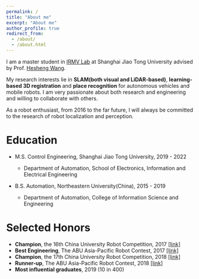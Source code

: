 ```yaml
---
permalink: /
title: "About me"
excerpt: "About me"
author_profile: true
redirect_from: 
  - /about/
  - /about.html
---
```


I am a master student in [IRMV Lab](https://irmv-lab.github.io/) at Shanghai Jiao Tong University advised by Prof. [Hesheng Wang](https://irmv-lab.github.io/wanghesheng).

My research interests lie in **SLAM(both visual and LiDAR-based)**, **learning-based 3D registration** and **place recognition** for autonomous vehicles and mobile robots. I am very passionate about both research and engineering and willing to collaborate with others.

As a robot enthusiast, from 2016 to the far future, I will always be committed to the research of robot localization and perception.

Education
======
* M.S. Control Engineering, Shanghai Jiao Tong University, 2019 - 2022
  * Department of Automation, School of Electronics, Information and Electrical Engineering 

* B.S. Automation, Northeastern University(China), 2015 - 2019
  * Department of Automation, College of Information Science and Engineering
  
Selected Honors
======
* **Champion**, the 16th China University Robot Competition, 2017 [[link]](http://www.cnrobocon.net/#/)
* **Best Engineering**, The ABU Asia-Pacific Robot Contest, 2017 [[link]](http://www.aburobocon.net/)
* **Champion**, the 17th China University Robot Competition, 2018 [[link]](http://www.cnrobocon.net/#/)
* **Runner-up**, The ABU Asia-Pacific Robot Contest, 2018 [[link]](https://en.wikipedia.org/wiki/ABU_Robocon)
* **Most influential graduates**, 2019 (10 in 400)

